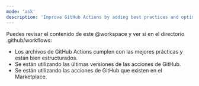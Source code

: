 ```yaml
---
mode: 'ask'
description: 'Improve GitHub Actions by adding best practices and optimizations.'
---
```


Puedes revisar el contenido de este @workspace y ver si en el directorio .github/workflows:

- Los archivos de GitHub Actions cumplen con las mejores prácticas y están bien estructurados.
- Se están utilizando las últimas versiones de las acciones de GitHub.
- Se están utilizando las acciones de GitHub que existen en el Marketplace.
